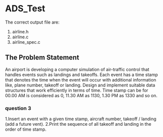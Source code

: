 # ADS_Test
The correct output file are:
  1. airline.h
  2. airline.c
  3. airline_spec.c
## The Problem Statement
An airport is developing a computer simulation of air-traffic control that handles events such as
landings and takeoffs. Each event has a time stamp that denotes the time when the event will
occur with additional information like, plane number, takeoff or landing. Design and implement
suitable data structures that work efficiently in terms of time. Time stamp can be for 00.00 AM
is considered as 0, 11.30 AM as 1130, 1.30 PM as 1330 and so on.
### question 3
  1.Insert an event with a given time stamp, aircraft number, takeoff / landing (add a future vent).
  2.Print the sequence of all takeoff and landing in the order of time stamp.
